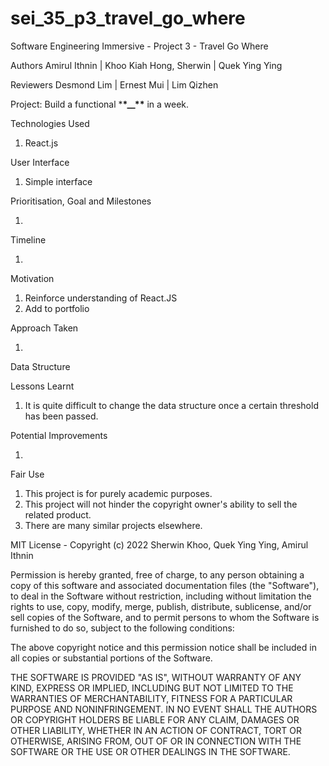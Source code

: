 # sei_35_p3_travel_go_where

Software Engineering Immersive - Project 3 - Travel Go Where

Authors
Amirul Ithnin | Khoo Kiah Hong, Sherwin | Quek Ying Ying

Reviewers
Desmond Lim | Ernest Mui | Lim Qizhen

Project: Build a functional \***\*\_\_\*\*** in a week.

Technologies Used

1. React.js

User Interface

1. Simple interface

Prioritisation, Goal and Milestones

1.

Timeline

1.

Motivation

1. Reinforce understanding of React.JS
2. Add to portfolio

Approach Taken

1.

Data Structure

Lessons Learnt

1. It is quite difficult to change the data structure once a certain threshold has been passed.

Potential Improvements

1.

Fair Use

1. This project is for purely academic purposes.
2. This project will not hinder the copyright owner's ability to sell the related product.
3. There are many similar projects elsewhere.

MIT License - Copyright (c) 2022 Sherwin Khoo, Quek Ying Ying, Amirul Ithnin

Permission is hereby granted, free of charge, to any person obtaining a copy
of this software and associated documentation files (the "Software"), to deal
in the Software without restriction, including without limitation the rights
to use, copy, modify, merge, publish, distribute, sublicense, and/or sell
copies of the Software, and to permit persons to whom the Software is
furnished to do so, subject to the following conditions:

The above copyright notice and this permission notice shall be included in all
copies or substantial portions of the Software.

THE SOFTWARE IS PROVIDED "AS IS", WITHOUT WARRANTY OF ANY KIND, EXPRESS OR
IMPLIED, INCLUDING BUT NOT LIMITED TO THE WARRANTIES OF MERCHANTABILITY,
FITNESS FOR A PARTICULAR PURPOSE AND NONINFRINGEMENT. IN NO EVENT SHALL THE
AUTHORS OR COPYRIGHT HOLDERS BE LIABLE FOR ANY CLAIM, DAMAGES OR OTHER
LIABILITY, WHETHER IN AN ACTION OF CONTRACT, TORT OR OTHERWISE, ARISING FROM,
OUT OF OR IN CONNECTION WITH THE SOFTWARE OR THE USE OR OTHER DEALINGS IN THE
SOFTWARE.
